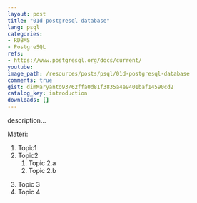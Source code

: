 ```yaml
---
layout: post
title: "01d-postgresql-database"
lang: psql
categories:
- RDBMS
- PostgreSQL
refs: 
- https://www.postgresql.org/docs/current/
youtube: 
image_path: /resources/posts/psql/01d-postgresql-database
comments: true
gist: dimMaryanto93/62ffa0d81f3835a4e9401baf14590cd2
catalog_key: introduction
downloads: []
---
```



description...

Materi: 

1. Topic1
2. Topic2
    1. Topic 2.a
    2. Topic 2.b
<!--more-->
3. Topic 3
4. Topic 4